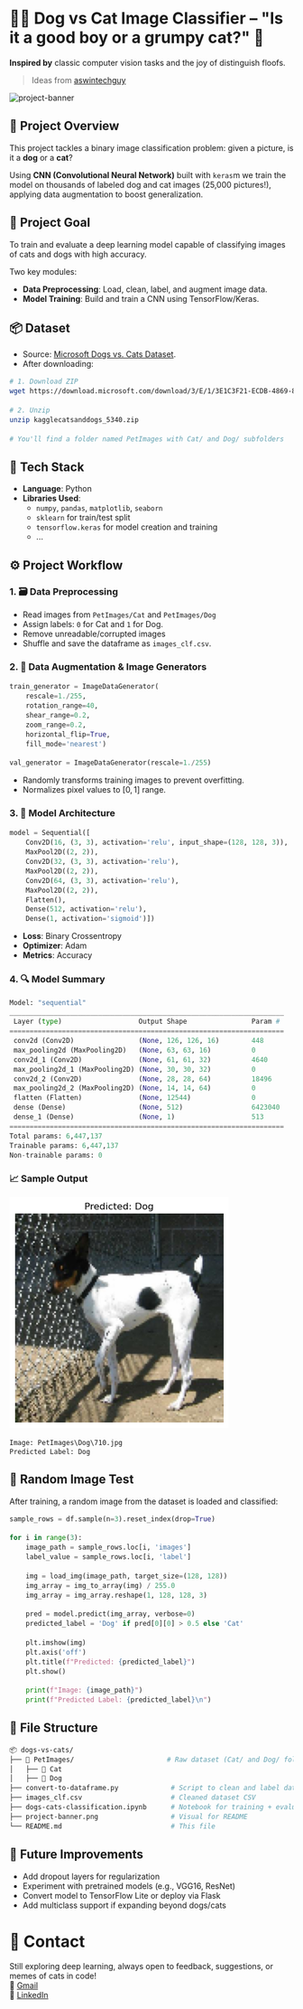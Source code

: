 # 🐶🐱 **Dog vs Cat Image Classifier – "Is it a good boy or a grumpy cat?"** 📸
**Inspired by** classic computer vision tasks and the joy of distinguish floofs. 
> Ideas from [aswintechguy](https://github.com/aswintechguy/Deep-Learning-Projects/tree/main/Dogs%20vs%20Cats%20Image%20Classification%20-%20CNN)

![project-banner](project-banner.png)

## 🚀 **Project Overview**
This project tackles a binary image classification problem: given a picture, is it a **dog** or a **cat**?

Using **CNN (Convolutional Neural Network)** built with `keras`m we train the model on thousands of labeled dog and cat images (25,000 pictures!), applying data augmentation to boost generalization.

## 🎯 **Project Goal**
To train and evaluate a deep learning model capable of classifying images of cats and dogs with high accuracy.

Two key modules:
* **Data Preprocessing**: Load, clean, label, and augment image data.
* **Model Training**: Build and train a CNN using TensorFlow/Keras.

## 📦 **Dataset**
* Source: [Microsoft Dogs vs. Cats Dataset](https://download.microsoft.com/download/3/E/1/3E1C3F21-ECDB-4869-8368-6DEBA77B919F/kagglecatsanddogs_5340.zip).
* After downloading:
```bash
# 1. Download ZIP
wget https://download.microsoft.com/download/3/E/1/3E1C3F21-ECDB-4869-8368-6DEBA77B919F/kagglecatsanddogs_5340.zip

# 2. Unzip
unzip kagglecatsanddogs_5340.zip

# You'll find a folder named PetImages with Cat/ and Dog/ subfolders
```

## 🧱 **Tech Stack**
* **Language**: Python
* **Libraries Used**:
    * `numpy`, `pandas`, `matplotlib`, `seaborn`
    * `sklearn` for train/test split
    * `tensorflow.keras` for model creation and training
    * ...

## ⚙️ **Project Workflow**
### **1. 🗃️ Data Preprocessing**
* Read images from `PetImages/Cat` and `PetImages/Dog`
* Assign labels: `0` for Cat and `1` for Dog.
* Remove unreadable/corrupted images
* Shuffle and save the dataframe as `images_clf.csv`.

### **2. 🔄 Data Augmentation & Image Generators**
```python
train_generator = ImageDataGenerator(
    rescale=1./255,
    rotation_range=40,
    shear_range=0.2,
    zoom_range=0.2,
    horizontal_flip=True,
    fill_mode='nearest')

val_generator = ImageDataGenerator(rescale=1./255)
```
* Randomly transforms training images to prevent overfitting.
* Normalizes pixel values to $[0, 1]$ range.

### **3. 🧠 Model Architecture**
```python
model = Sequential([
    Conv2D(16, (3, 3), activation='relu', input_shape=(128, 128, 3)),
    MaxPool2D((2, 2)),
    Conv2D(32, (3, 3), activation='relu'),
    MaxPool2D((2, 2)),
    Conv2D(64, (3, 3), activation='relu'),
    MaxPool2D((2, 2)),
    Flatten(),
    Dense(512, activation='relu'),
    Dense(1, activation='sigmoid')])
```
* **Loss**: Binary Crossentropy
* **Optimizer**: Adam
* **Metrics**: Accuracy

### **4. 🔍 Model Summary**

```python
Model: "sequential"
____________________________________________________________________
 Layer (type)                   Output Shape                Param #   
====================================================================
 conv2d (Conv2D)                (None, 126, 126, 16)        448       
 max_pooling2d (MaxPooling2D)   (None, 63, 63, 16)          0         
 conv2d_1 (Conv2D)              (None, 61, 61, 32)          4640      
 max_pooling2d_1 (MaxPooling2D) (None, 30, 30, 32)          0         
 conv2d_2 (Conv2D)              (None, 28, 28, 64)          18496     
 max_pooling2d_2 (MaxPooling2D) (None, 14, 14, 64)          0         
 flatten (Flatten)              (None, 12544)               0         
 dense (Dense)                  (None, 512)                 6423040   
 dense_1 (Dense)                (None, 1)                   513       
====================================================================
Total params: 6,447,137
Trainable params: 6,447,137
Non-trainable params: 0
```

### **📈 Sample Output**
![alt text](sample-output.png)
```
Image: PetImages\Dog\710.jpg
Predicted Label: Dog
```

## 🧪 **Random Image Test**

After training, a random image from the dataset is loaded and classified:

```python
sample_rows = df.sample(n=3).reset_index(drop=True)

for i in range(3):
    image_path = sample_rows.loc[i, 'images']
    label_value = sample_rows.loc[i, 'label']

    img = load_img(image_path, target_size=(128, 128))
    img_array = img_to_array(img) / 255.0
    img_array = img_array.reshape(1, 128, 128, 3)

    pred = model.predict(img_array, verbose=0)
    predicted_label = 'Dog' if pred[0][0] > 0.5 else 'Cat'

    plt.imshow(img)
    plt.axis('off')
    plt.title(f"Predicted: {predicted_label}")
    plt.show()

    print(f"Image: {image_path}")
    print(f"Predicted Label: {predicted_label}\n")
```

## 📁 **File Structure**

```bash
📦 dogs-vs-cats/
├── 📁 PetImages/                       # Raw dataset (Cat/ and Dog/ folders)
│   ├── 📁 Cat
│   ├── 📁 Dog
├── convert-to-dataframe.py             # Script to clean and label data
├── images_clf.csv                      # Cleaned dataset CSV
├── dogs-cats-classification.ipynb      # Notebook for training + evaluation
├── project-banner.png                  # Visual for README
└── README.md                           # This file
```

## 🧩 **Future Improvements**

* Add dropout layers for regularization
* Experiment with pretrained models (e.g., VGG16, ResNet)
* Convert model to TensorFlow Lite or deploy via Flask
* Add multiclass support if expanding beyond dogs/cats

# 💬 **Contact**

Still exploring deep learning, always open to feedback, suggestions, or memes of cats in code!<br>
📧 [Gmail](andrhmdk@gmail.com)<br>
🔗 [LinkedIn](https://www.linkedin.com/in/hmdkien/)